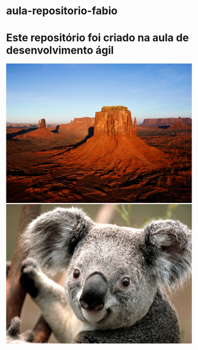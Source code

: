 # aula-repositorio-fabio

# Este repositório foi criado na aula de desenvolvimento ágil

![Desert](Desert.jpg)
![Koala](Koala.jpg)
